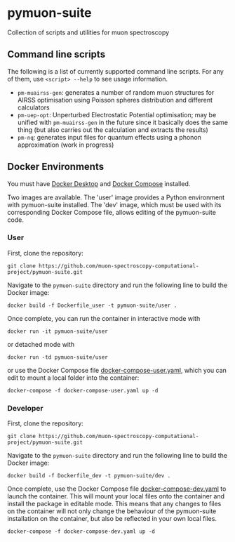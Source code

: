 # pymuon-suite
Collection of scripts and utilities for muon spectroscopy

## Command line scripts

The following is a list of currently supported command line scripts. For any
of them, use `<script> --help` to see usage information.

* `pm-muairss-gen`: generates a number of random muon structures for AIRSS
optimisation using Poisson spheres distribution and different calculators
* `pm-uep-opt`: Unperturbed Electrostatic Potential optimisation; may be
unified with `pm-muairss-gen` in the future since it basically does the same
thing (but also carries out the calculation and extracts the results)
* `pm-nq`: generates input files for quantum effects using a phonon
approximation (work in progress)

## Docker Environments

You must have [Docker Desktop](https://www.docker.com/products/docker-desktop)
and [Docker Compose](https://docs.docker.com/compose/install/) installed.

Two images are available. The 'user' image provides a Python environment with pymuon-suite installed.
The 'dev' image, which must be used with its corresponding Docker Compose file, allows editing of the
pymuon-suite code.

### User

First, clone the repository:
```
git clone https://github.com/muon-spectroscopy-computational-project/pymuon-suite.git
```

Navigate to the `pymuon-suite` directory and run the following line to build the Docker image:
```
docker build -f Dockerfile_user -t pymuon-suite/user .
```

Once complete, you can run the container in interactive mode with
```
docker run -it pymuon-suite/user
```
or detached mode with
```
docker run -td pymuon-suite/user
```
or use the Docker Compose file [docker-compose-user.yaml](docker-compose-user.yaml),
which you can edit to mount a local folder into the container:
```
docker-compose -f docker-compose-user.yaml up -d
```

### Developer

First, clone the repository:
```
git clone https://github.com/muon-spectroscopy-computational-project/pymuon-suite.git
```

Navigate to the `pymuon-suite` directory and run the following line to build the Docker image:
```
docker build -f Dockerfile_dev -t pymuon-suite/dev .
```

Once complete, use the Docker Compose file [docker-compose-dev.yaml](docker-compose-dev.yaml) to
launch the container. This will mount your local files onto the container and install the package
in editable mode. This means that any changes to files on the container will not only change the
behaviour of the pymuon-suite installation on the container, but also be reflected in your own
local files.
```
docker-compose -f docker-compose-dev.yaml up -d
```
